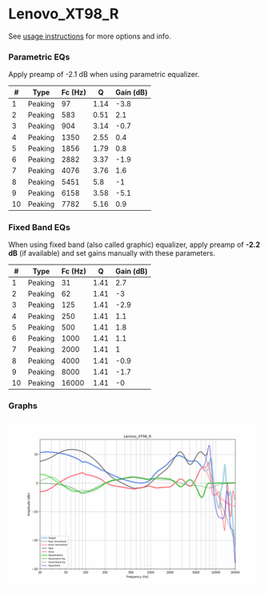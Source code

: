# Lenovo_XT98_R
See [usage instructions](https://github.com/jaakkopasanen/AutoEq#usage) for more options and info.

### Parametric EQs
Apply preamp of -2.1 dB when using parametric equalizer.

|   # | Type    |   Fc (Hz) |    Q |   Gain (dB) |
|-----|---------|-----------|------|-------------|
|   1 | Peaking |        97 | 1.14 |        -3.8 |
|   2 | Peaking |       583 | 0.51 |         2.1 |
|   3 | Peaking |       904 | 3.14 |        -0.7 |
|   4 | Peaking |      1350 | 2.55 |         0.4 |
|   5 | Peaking |      1856 | 1.79 |         0.8 |
|   6 | Peaking |      2882 | 3.37 |        -1.9 |
|   7 | Peaking |      4076 | 3.76 |         1.6 |
|   8 | Peaking |      5451 | 5.8  |        -1   |
|   9 | Peaking |      6158 | 3.58 |        -5.1 |
|  10 | Peaking |      7782 | 5.16 |         0.9 |

### Fixed Band EQs
When using fixed band (also called graphic) equalizer, apply preamp of **-2.2 dB** (if available) and set gains manually with these parameters.

|   # | Type    |   Fc (Hz) |    Q |   Gain (dB) |
|-----|---------|-----------|------|-------------|
|   1 | Peaking |        31 | 1.41 |         2.7 |
|   2 | Peaking |        62 | 1.41 |        -3   |
|   3 | Peaking |       125 | 1.41 |        -2.9 |
|   4 | Peaking |       250 | 1.41 |         1.1 |
|   5 | Peaking |       500 | 1.41 |         1.8 |
|   6 | Peaking |      1000 | 1.41 |         1.1 |
|   7 | Peaking |      2000 | 1.41 |         1   |
|   8 | Peaking |      4000 | 1.41 |        -0.9 |
|   9 | Peaking |      8000 | 1.41 |        -1.7 |
|  10 | Peaking |     16000 | 1.41 |        -0   |

### Graphs
![](./Lenovo_XT98_R.png)
